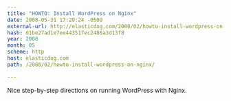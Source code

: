 ```yaml
---
title: "HOWTO: Install WordPress on Nginx"
date: 2008-05-31 17:20:24 -0500
external-url: http://elasticdog.com/2008/02/howto-install-wordpress-on-nginx/
hash: d1be27ad1e7ee443517ec2486a3d13f8
year: 2008
month: 05
scheme: http
host: elasticdog.com
path: /2008/02/howto-install-wordpress-on-nginx/

---
```


Nice step-by-step directions on running WordPress with Nginx.
